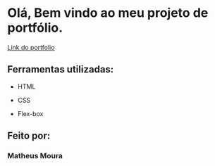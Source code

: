 # Olá, Bem vindo ao meu projeto de portfólio.

[Link do portfolio](https://portfolio-xi-seven-37.vercel.app/)
## Ferramentas utilizadas:

* HTML

* CSS

* Flex-box

## Feito por:

### Matheus Moura
